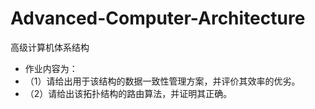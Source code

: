 # Advanced-Computer-Architecture
高级计算机体系结构
- 作业内容为：
- （1）请给出用于该结构的数据一致性管理方案，并评价其效率的优劣。
- （2）请给出该拓扑结构的路由算法，并证明其正确。
